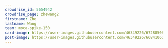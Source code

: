 ```yaml
---
crowdrise_id: 5654942
crowdrise_page: zhewang2
firstname: Zhe
lastname: Wang
team: moca-spike-150
card-image: https://user-images.githubusercontent.com/46349226/67288508-1cb94680-f4ab-11e9-874f-ae27ec1b7889.jpg
post-image: https://user-images.githubusercontent.com/46349226/66841062-179e4980-ef37-11e9-9cd0-6ab382c6a65f.jpeg
---
```

